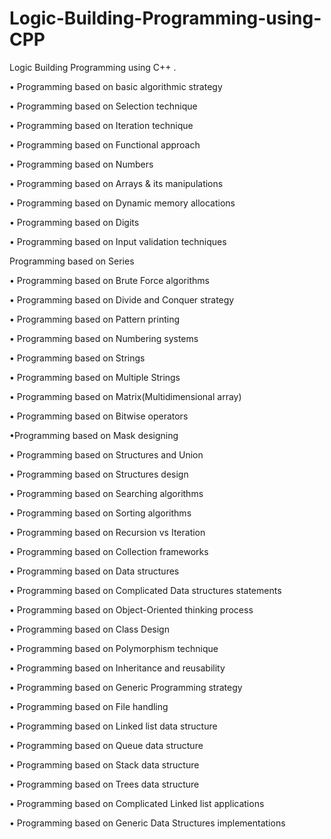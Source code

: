 # Logic-Building-Programming-using-CPP
Logic Building Programming using C++ .


• Programming based on basic algorithmic strategy

• Programming based on Selection technique

• Programming based on Iteration technique

• Programming based on Functional approach

• Programming based on Numbers

• Programming based on Arrays & its manipulations

• Programming based on Dynamic memory allocations

• Programming based on Digits

• Programming based on Input validation techniques

Programming based on Series

• Programming based on Brute Force algorithms

• Programming based on Divide and Conquer strategy

• Programming based on Pattern printing

• Programming based on Numbering systems

• Programming based on Strings

• Programming based on Multiple Strings

• Programming based on Matrix(Multidimensional array)  

• Programming based on Bitwise operators

•Programming based on Mask designing

• Programming based on Structures and Union

• Programming based on Structures design 

• Programming based on Searching algorithms

• Programming based on Sorting algorithms

• Programming based on Recursion vs Iteration

• Programming based on Collection frameworks

• Programming based on Data structures

• Programming based on Complicated Data structures statements

• Programming based on Object-Oriented thinking process

• Programming based on Class Design

• Programming based on Polymorphism technique

• Programming based on Inheritance and reusability

• Programming based on Generic Programming strategy

• Programming based on File handling

• Programming based on Linked list data structure

• Programming based on Queue data structure

• Programming based on Stack data structure

• Programming based on Trees data structure

• Programming based on Complicated Linked list applications

• Programming based on Generic Data Structures implementations
